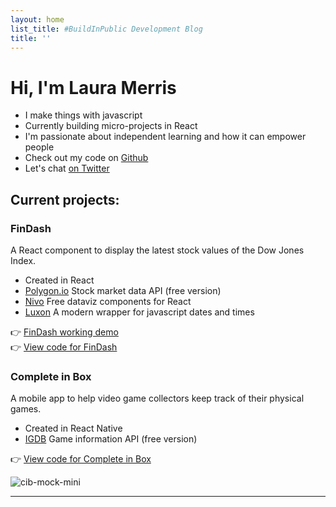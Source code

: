 ```yaml
---
layout: home
list_title: #BuildInPublic Development Blog
title: ''
---
```

# Hi, I'm Laura Merris

- I make things with javascript  
- Currently building micro-projects in React  
- I'm passionate about independent learning and how it can empower people  
- Check out my code on [Github](https://github.com/LauraMerris)  
- Let's chat [on Twitter](https://twitter.com/lauramerris)  

## Current projects: 

### FinDash
A React component to display the latest stock values of the Dow Jones Index.

- Created in React
- [Polygon.io](https://polygon.io) Stock market data API (free version)
- [Nivo](https://nivo.rocks) Free dataviz components for React
- [Luxon](https://github.com/moment/luxon/) A modern wrapper for javascript dates and times 
<!-- end list -->
👉 [FinDash working demo](https://lauramerris.github.io/findash)<br>
👉 [View code for FinDash](https://github.com/LauraMerris/findash)

### Complete in Box
A mobile app to help video game collectors keep track of their physical games.

- Created in React Native
- [IGDB](https://m.igdb.com/api) Game information API (free version)
<!-- end list -->
👉 [View code for Complete in Box](https://github.com/LauraMerris/cib)

![cib-mock-mini](https://user-images.githubusercontent.com/7448403/147874331-8282c839-0c74-4aab-b144-e2466fd0ab14.jpg)

---
